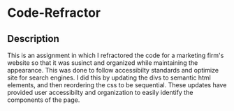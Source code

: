 # Code-Refractor


## Description

This is an assignment in which I refractored the code for a marketing firm's website so that it was susinct and organized while maintaining the appearance.
This was done to follow accessibilty standards and optimize site for search engines. 
I did this by updating the divs to semantic html elements, and then reordering the css to be sequential.
These updates have provided user accessibilty and organization to easily identify the components of the page.

